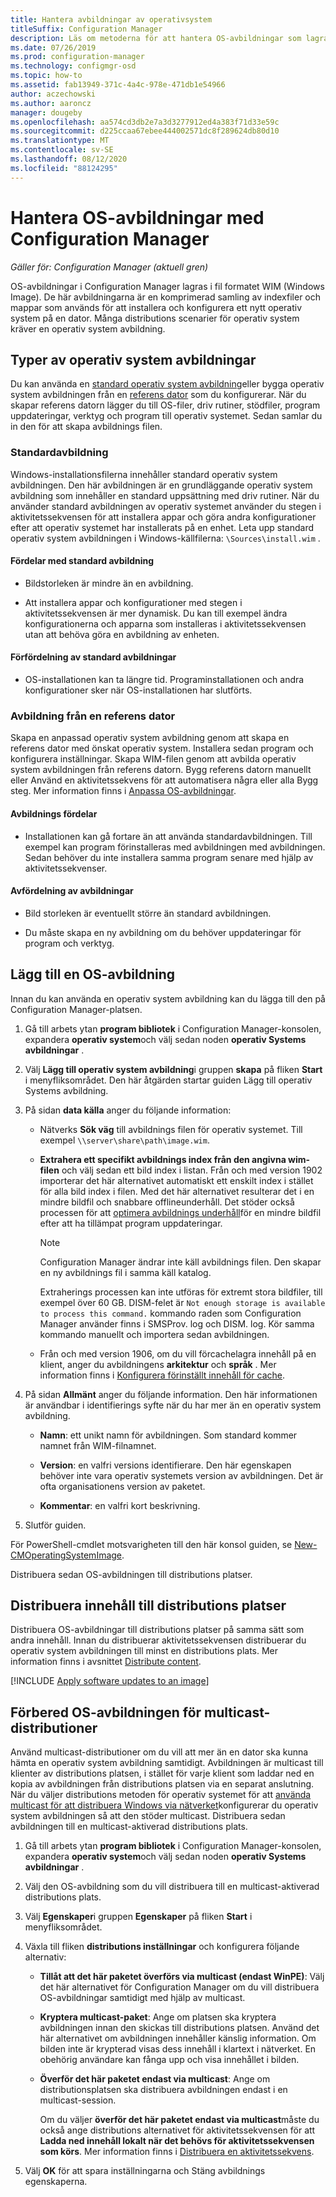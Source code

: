 ```yaml
---
title: Hantera avbildningar av operativsystem
titleSuffix: Configuration Manager
description: Läs om metoderna för att hantera OS-avbildningar som lagras i WIM-filer (Windows Image).
ms.date: 07/26/2019
ms.prod: configuration-manager
ms.technology: configmgr-osd
ms.topic: how-to
ms.assetid: fab13949-371c-4a4c-978e-471db1e54966
author: aczechowski
ms.author: aaroncz
manager: dougeby
ms.openlocfilehash: aa574cd3db2e7a3d3277912ed4a383f71d33e59c
ms.sourcegitcommit: d225ccaa67ebee444002571dc8f289624db80d10
ms.translationtype: MT
ms.contentlocale: sv-SE
ms.lasthandoff: 08/12/2020
ms.locfileid: "88124295"
---
```

# <a name="manage-os-images-with-configuration-manager"></a>Hantera OS-avbildningar med Configuration Manager

*Gäller för: Configuration Manager (aktuell gren)*

OS-avbildningar i Configuration Manager lagras i fil formatet WIM (Windows Image). De här avbildningarna är en komprimerad samling av indexfiler och mappar som används för att installera och konfigurera ett nytt operativ system på en dator. Många distributions scenarier för operativ system kräver en operativ system avbildning.


## <a name="os-image-types"></a>Typer av operativ system avbildningar

Du kan använda en [standard operativ system avbildning](#default-image)eller bygga operativ system avbildningen från en [referens dator](#bkmk_capture) som du konfigurerar. När du skapar referens datorn lägger du till OS-filer, driv rutiner, stödfiler, program uppdateringar, verktyg och program till operativ systemet. Sedan samlar du in den för att skapa avbildnings filen.

### <a name="default-image"></a>Standardavbildning

Windows-installationsfilerna innehåller standard operativ system avbildningen. Den här avbildningen är en grundläggande operativ system avbildning som innehåller en standard uppsättning med driv rutiner. När du använder standard avbildningen av operativ systemet använder du stegen i aktivitetssekvensen för att installera appar och göra andra konfigurationer efter att operativ systemet har installerats på en enhet. Leta upp standard operativ system avbildningen i Windows-källfilerna: `\Sources\install.wim` .  

#### <a name="default-image-advantages"></a>Fördelar med standard avbildning

- Bildstorleken är mindre än en avbildning.  

- Att installera appar och konfigurationer med stegen i aktivitetssekvensen är mer dynamisk. Du kan till exempel ändra konfigurationerna och apparna som installeras i aktivitetssekvensen utan att behöva göra en avbildning av enheten.  

#### <a name="default-image-disadvantages"></a>Förfördelning av standard avbildningar

- OS-installationen kan ta längre tid. Programinstallationen och andra konfigurationer sker när OS-installationen har slutförts.  


### <a name="captured-image-from-a-reference-computer"></a><a name="bkmk_capture"></a>Avbildning från en referens dator

Skapa en anpassad operativ system avbildning genom att skapa en referens dator med önskat operativ system. Installera sedan program och konfigurera inställningar. Skapa WIM-filen genom att avbilda operativ system avbildningen från referens datorn. Bygg referens datorn manuellt eller Använd en aktivitetssekvens för att automatisera några eller alla Bygg steg. Mer information finns i [Anpassa OS-avbildningar](customize-operating-system-images.md).  

#### <a name="captured-image-advantages"></a>Avbildnings fördelar

- Installationen kan gå fortare än att använda standardavbildningen. Till exempel kan program förinstalleras med avbildningen med avbildningen. Sedan behöver du inte installera samma program senare med hjälp av aktivitetssekvenser.  

#### <a name="captured-image-disadvantages"></a>Avfördelning av avbildningar

- Bild storleken är eventuellt större än standard avbildningen.  

- Du måste skapa en ny avbildning om du behöver uppdateringar för program och verktyg.  


## <a name="add-an-os-image"></a><a name="BKMK_AddOSImages"></a>Lägg till en OS-avbildning  

Innan du kan använda en operativ system avbildning kan du lägga till den på Configuration Manager-platsen.

1. Gå till arbets ytan **program bibliotek** i Configuration Manager-konsolen, expandera **operativ system**och välj sedan noden **operativ Systems avbildningar** .  

2. Välj **Lägg till operativ system avbildning**i gruppen **skapa** på fliken **Start** i menyfliksområdet. Den här åtgärden startar guiden Lägg till operativ Systems avbildning.  

3. På sidan **data källa** anger du följande information:

    - Nätverks **Sök väg** till avbildnings filen för operativ systemet. Till exempel `\\server\share\path\image.wim`.

    - **Extrahera ett specifikt avbildnings index från den angivna wim-filen** och välj sedan ett bild index i listan.<!--3719699--> Från och med version 1902 importerar det här alternativet automatiskt ett enskilt index i stället för alla bild index i filen. Med det här alternativet resulterar det i en mindre bildfil och snabbare offlineunderhåll. Det stöder också processen för att [optimera avbildnings underhåll](#bkmk_resetbase)för en mindre bildfil efter att ha tillämpat program uppdateringar.  

        > [!Note]  
        > Configuration Manager ändrar inte käll avbildnings filen. Den skapar en ny avbildnings fil i samma käll katalog.
        >
        > Extraherings processen kan inte utföras för extremt stora bildfiler, till exempel över 60 GB. DISM-felet är `Not enough storage is available to process this command.` kommando raden som Configuration Manager använder finns i SMSProv. log och DISM. log. Kör samma kommando manuellt och importera sedan avbildningen.<!-- SCCMDocs-pr issue 3502 -->  

    - Från och med version 1906, om du vill förcachelagra innehåll på en klient, anger du avbildningens **arkitektur** och **språk** . Mer information finns i [Konfigurera förinställt innehåll för cache](../deploy-use/configure-precache-content.md).<!--4224642-->  

4. På sidan **Allmänt** anger du följande information. Den här informationen är användbar i identifierings syfte när du har mer än en operativ system avbildning.  

    - **Namn**: ett unikt namn för avbildningen. Som standard kommer namnet från WIM-filnamnet.  

    - **Version**: en valfri versions identifierare. Den här egenskapen behöver inte vara operativ systemets version av avbildningen. Det är ofta organisationens version av paketet.  

    - **Kommentar**: en valfri kort beskrivning.  

5. Slutför guiden.  

För PowerShell-cmdlet motsvarigheten till den här konsol guiden, se [New-CMOperatingSystemImage](https://docs.microsoft.com/powershell/module/configurationmanager/new-cmoperatingsystemimage?view=sccm-ps).

Distribuera sedan OS-avbildningen till distributions platser.  


## <a name="distribute-content-to-distribution-points"></a><a name="BKMK_DistributeBootImages"></a>Distribuera innehåll till distributions platser  

Distribuera OS-avbildningar till distributions platser på samma sätt som andra innehåll. Innan du distribuerar aktivitetssekvensen distribuerar du operativ system avbildningen till minst en distributions plats. Mer information finns i avsnittet [Distribute content](../../core/servers/deploy/configure/deploy-and-manage-content.md#bkmk_distribute).  


[!INCLUDE [Apply software updates to an image](includes/wim-apply-updates.md)]


## <a name="prepare-the-os-image-for-multicast-deployments"></a><a name="BKMK_OSImageMulticast"></a>Förbered OS-avbildningen för multicast-distributioner  

Använd multicast-distributioner om du vill att mer än en dator ska kunna hämta en operativ system avbildning samtidigt. Avbildningen är multicast till klienter av distributions platsen, i stället för varje klient som laddar ned en kopia av avbildningen från distributions platsen via en separat anslutning. När du väljer distributions metoden för operativ systemet för att [använda multicast för att distribuera Windows via nätverket](../deploy-use/use-multicast-to-deploy-windows-over-the-network.md)konfigurerar du operativ system avbildningen så att den stöder multicast. Distribuera sedan avbildningen till en multicast-aktiverad distributions plats.

1. Gå till arbets ytan **program bibliotek** i Configuration Manager-konsolen, expandera **operativ system**och välj sedan noden **operativ Systems avbildningar** .  

2. Välj den OS-avbildning som du vill distribuera till en multicast-aktiverad distributions plats.  

3. Välj **Egenskaper**i gruppen **Egenskaper** på fliken **Start** i menyfliksområdet.  

4. Växla till fliken **distributions inställningar** och konfigurera följande alternativ:  

    - **Tillåt att det här paketet överförs via multicast (endast WinPE)**: Välj det här alternativet för Configuration Manager om du vill distribuera OS-avbildningar samtidigt med hjälp av multicast.  

    - **Kryptera multicast-paket**: Ange om platsen ska kryptera avbildningen innan den skickas till distributions platsen. Använd det här alternativet om avbildningen innehåller känslig information. Om bilden inte är krypterad visas dess innehåll i klartext i nätverket. En obehörig användare kan fånga upp och visa innehållet i bilden.  

    - **Överför det här paketet endast via multicast**: Ange om distributionsplatsen ska distribuera avbildningen endast i en multicast-session.  

         Om du väljer **överför det här paketet endast via multicast**måste du också ange distributions alternativet för aktivitetssekvensen för att **Ladda ned innehåll lokalt när det behövs för aktivitetssekvensen som körs**. Mer information finns i [Distribuera en aktivitetssekvens](../deploy-use/deploy-a-task-sequence.md).  

5. Välj **OK** för att spara inställningarna och Stäng avbildnings egenskaperna.  
